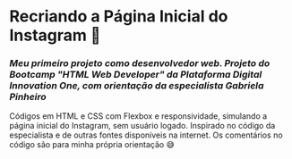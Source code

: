 # Recriando a Página Inicial do Instagram :iphone: 

### _Meu primeiro projeto como desenvolvedor web. Projeto do Bootcamp "HTML Web Developer" da Plataforma Digital Innovation One, com orientação da especialista Gabriela Pinheiro_

Códigos em HTML e CSS com Flexbox e responsividade, simulando a página inicial do Instagram, sem usuário logado. Inspirado no código da especialista e de outras fontes disponíveis na internet. Os comentários no código são para minha própria orientação :sweat_smile: